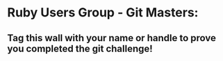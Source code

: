 <h1>Ruby Users Group - Git Masters:</h1>
<h2>Tag this wall with your name or handle to prove you completed the git challenge!</h2>